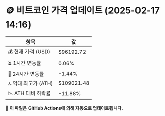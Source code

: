 # 🪙 비트코인 가격 업데이트 (2025-02-17 14:16)

| 항목                | 값 |
|--------------------|----------------|
| 💰 현재 가격 (USD) | $96192.72 |
| ⏳ 1시간 변동률    | 0.06% |
| 📆 24시간 변동률   | -1.44% |
| 🔝 역대 최고가 (ATH) | $109021.48 |
| 📉 ATH 대비 하락률 | -11.88% |

🔄 **이 파일은 GitHub Actions에 의해 자동으로 업데이트됩니다.**
